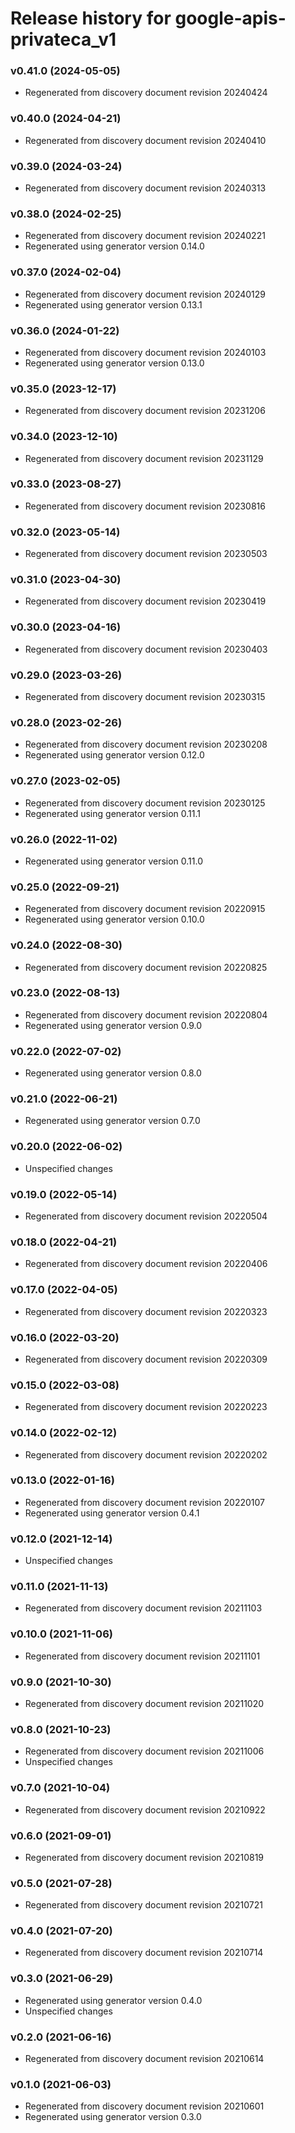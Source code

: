 # Release history for google-apis-privateca_v1

### v0.41.0 (2024-05-05)

* Regenerated from discovery document revision 20240424

### v0.40.0 (2024-04-21)

* Regenerated from discovery document revision 20240410

### v0.39.0 (2024-03-24)

* Regenerated from discovery document revision 20240313

### v0.38.0 (2024-02-25)

* Regenerated from discovery document revision 20240221
* Regenerated using generator version 0.14.0

### v0.37.0 (2024-02-04)

* Regenerated from discovery document revision 20240129
* Regenerated using generator version 0.13.1

### v0.36.0 (2024-01-22)

* Regenerated from discovery document revision 20240103
* Regenerated using generator version 0.13.0

### v0.35.0 (2023-12-17)

* Regenerated from discovery document revision 20231206

### v0.34.0 (2023-12-10)

* Regenerated from discovery document revision 20231129

### v0.33.0 (2023-08-27)

* Regenerated from discovery document revision 20230816

### v0.32.0 (2023-05-14)

* Regenerated from discovery document revision 20230503

### v0.31.0 (2023-04-30)

* Regenerated from discovery document revision 20230419

### v0.30.0 (2023-04-16)

* Regenerated from discovery document revision 20230403

### v0.29.0 (2023-03-26)

* Regenerated from discovery document revision 20230315

### v0.28.0 (2023-02-26)

* Regenerated from discovery document revision 20230208
* Regenerated using generator version 0.12.0

### v0.27.0 (2023-02-05)

* Regenerated from discovery document revision 20230125
* Regenerated using generator version 0.11.1

### v0.26.0 (2022-11-02)

* Regenerated using generator version 0.11.0

### v0.25.0 (2022-09-21)

* Regenerated from discovery document revision 20220915
* Regenerated using generator version 0.10.0

### v0.24.0 (2022-08-30)

* Regenerated from discovery document revision 20220825

### v0.23.0 (2022-08-13)

* Regenerated from discovery document revision 20220804
* Regenerated using generator version 0.9.0

### v0.22.0 (2022-07-02)

* Regenerated using generator version 0.8.0

### v0.21.0 (2022-06-21)

* Regenerated using generator version 0.7.0

### v0.20.0 (2022-06-02)

* Unspecified changes

### v0.19.0 (2022-05-14)

* Regenerated from discovery document revision 20220504

### v0.18.0 (2022-04-21)

* Regenerated from discovery document revision 20220406

### v0.17.0 (2022-04-05)

* Regenerated from discovery document revision 20220323

### v0.16.0 (2022-03-20)

* Regenerated from discovery document revision 20220309

### v0.15.0 (2022-03-08)

* Regenerated from discovery document revision 20220223

### v0.14.0 (2022-02-12)

* Regenerated from discovery document revision 20220202

### v0.13.0 (2022-01-16)

* Regenerated from discovery document revision 20220107
* Regenerated using generator version 0.4.1

### v0.12.0 (2021-12-14)

* Unspecified changes

### v0.11.0 (2021-11-13)

* Regenerated from discovery document revision 20211103

### v0.10.0 (2021-11-06)

* Regenerated from discovery document revision 20211101

### v0.9.0 (2021-10-30)

* Regenerated from discovery document revision 20211020

### v0.8.0 (2021-10-23)

* Regenerated from discovery document revision 20211006
* Unspecified changes

### v0.7.0 (2021-10-04)

* Regenerated from discovery document revision 20210922

### v0.6.0 (2021-09-01)

* Regenerated from discovery document revision 20210819

### v0.5.0 (2021-07-28)

* Regenerated from discovery document revision 20210721

### v0.4.0 (2021-07-20)

* Regenerated from discovery document revision 20210714

### v0.3.0 (2021-06-29)

* Regenerated using generator version 0.4.0
* Unspecified changes

### v0.2.0 (2021-06-16)

* Regenerated from discovery document revision 20210614

### v0.1.0 (2021-06-03)

* Regenerated from discovery document revision 20210601
* Regenerated using generator version 0.3.0

